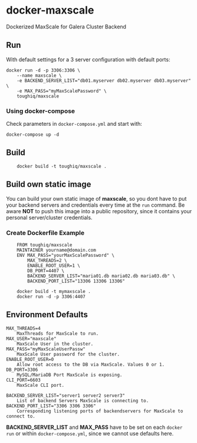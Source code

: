 # docker-maxscale
Dockerized MaxScale for Galera Cluster Backend

## Run
With default settings for a 3 server configuration with default ports:

    docker run -d -p 3306:3306 \
        --name maxscale \
        -e BACKEND_SERVER_LIST="db01.myserver db02.myserver db03.myserver" \
        -e MAX_PASS="myMaxScalePassword" \
        toughiq/maxscale
### Using docker-compose
Check parameters in `docker-compose.yml` and start with:

    docker-compose up -d
    
## Build

        docker build -t toughiq/maxscale .

## Build own static image
You can build your own static image of __maxscale__, so you dont have to put your backend servers and credentials every time at the `run` command. Be aware __NOT__ to push this image into a public repository, since it contains your personal server/cluster credentials.

### Create Dockerfile Example

        FROM toughiq/maxscale
        MAINTAINER yourname@domain.com
        ENV MAX_PASS="yourMaxScalePassword" \
            MAX_THREADS=2 \
            ENABLE_ROOT_USER=1 \ 
            DB_PORT=4407 \
            BACKEND_SERVER_LIST="maria01.db maria02.db maria03.db" \
            BACKEND_PORT_LIST="13306 13306 13306"
            
        docker build -t mymaxscale .
        docker run -d -p 3306:4407 
    
## Environment Defaults
    MAX_THREADS=4
        MaxThreads for MaxScale to run.
    MAX_USER="maxscale"
        MaxScale User in the cluster.
    MAX_PASS="myMaxScaleUserPassw"
        MaxScale User password for the cluster.
    ENABLE_ROOT_USER=0
        Allow root access to the DB via MaxScale. Values 0 or 1.
    DB_PORT=3306
        MySQL/MariaDB Port MaxScale is exposing.
    CLI_PORT=6603
        MaxScale CLI port.
        
    BACKEND_SERVER_LIST="server1 server2 server3"
        List of backend Servers MaxScale is connecting to.
    BACKEND_PORT_LIST="3306 3306 3306"
        Corresponding listening ports of backendservers for MaxScale to connect to.
        
__BACKEND_SERVER_LIST__ and __MAX_PASS__ have to be set on each `docker run` or within `docker-compose.yml`, since we cannot use defaults here.
